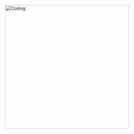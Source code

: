   <img align="right" alt="Coding" width="400" src="https://tenor.com/view/hacker-hacker-man-hacking-hackers-hack-gif-23864910">
